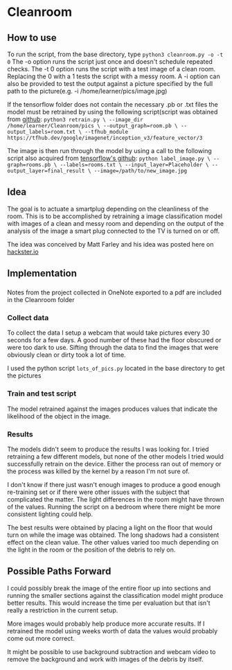 # Cleanroom

## How to use

To run the script, from the base directory, type
``
python3 cleanroom.py -o -t 0
``
The -o option runs the script just once and doesn't schedule repeated checks.
The -t 0 option runs the script with a test image of a clean room. Replacing the 0 with
a 1 tests the script with a messy room. 
A -i option can also be provided to test the output against a picture specified by the full
path to the picture(e.g. -i /home/learner/pics/image.jpg)

If the tensorflow folder does not contain the necessary .pb or .txt files the model must be 
retrained by using the following script(script was obtained from [github](https://github.com/tensorflow/hub/raw/r0.1/examples/image_retraining/retrain.py):
``
python3 retrain.py \
	--image_dir /home/learner/Cleanroom/pics \
 	--output_graph=room.pb \
 	--output_labels=room.txt \
 	--tfhub_module https://tfhub.dev/google/imagenet/inception_v3/feature_vector/3
``

The image is then run through the model by using a call to the following script also acquired
from [tensorflow's github](https://github.com/tensorflow/tensorflow/raw/master/tensorflow/examples/label_image/label_image.pyh):
``
python label_image.py \
    --graph=rooms.pb \
    --labels=rooms.txt \
    --input_layer=Placeholder \
    --output_layer=final_result \
    --image=/path/to/new_image.jpg
``

## Idea
The goal is to actuate a smartplug depending on the cleanliness of the room. This is to be
accomplished by retraining a image classification model with images of a clean and messy
room and depending on the output of the analysis of the image a smart plug connected to
the TV is turned on or off. 

The idea was conceived by Matt Farley and his idea was posted here on [hackster.io](https://www.hackster.io/matt-farley/use-artificial-intelligence-to-detect-messy-clean-rooms-f224a2#toc-step-5---integrate-and-put-your-model-to-work-5)

## Implementation

### 
Notes from the project collected in  OneNote exported to a pdf are included in the 
Cleanroom folder

### Collect data
To collect the data I setup a webcam that would take pictures every 30 seconds for a
few days. A good number of these had the floor obscured or were too dark to use. 
Sifting through the data to find the images that were obviously clean or dirty took a lot
of time.

I used the python script `lots_of_pics.py` located in the base directory to get the pictures

### Train and test script
The model retrained against the images produces values that indicate the likelihood of the 
object in the image. 

### Results
The models didn't seem to produce the results I was looking for. I tried retraining a few
different models, but none of the other models I tried would successfully retrain on the
device. Either the process ran out of memory or the process was killed by the kernel by a
reason I'm not sure of. 

I don't know if there just wasn't enough images to produce a good
enough re-training set or if there were other issues with the subject that complicated the
matter. The light differences in the room might have thrown of the values. Running the script
on a bedroom where there might be more consistent lighting could help.

The best results were obtained by placing a light on the floor that would turn on while the 
image was obtained. The long shadows had a consistent effect on the clean value. The other
values varied too much depending on the light in the room or the position of the debris to
rely on. 

## Possible Paths Forward
I could possibly break the image of the entire floor up into sections and running the 
smaller sections against the classification model might produce better results. This would
increase the time per evaluation but that isn't really a restriction in the current setup.

More images would probably help produce more accurate results. If I retrained the model using
weeks worth of data the values would probably come out more correct. 

It might be possible to use background subtraction and webcam video to remove the background
and work with images of the debris by itself.
